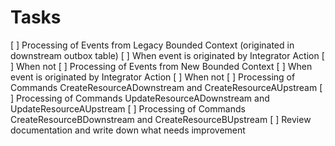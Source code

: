 # Tasks

[ ] Processing of Events from Legacy Bounded Context (originated in downstream outbox table)
    [ ] When event is originated by Integrator Action
    [ ] When not
[ ] Processing of Events from New Bounded Context
    [ ] When event is originated by Integrator Action
    [ ] When not
[ ] Processing of Commands CreateResourceADownstream and CreateResourceAUpstream
[ ] Processing of Commands UpdateResourceADownstream and UpdateResourceAUpstream
[ ] Processing of Commands CreateResourceBDownstream and CreateResourceBUpstream
[ ] Review documentation and write down what needs improvement
